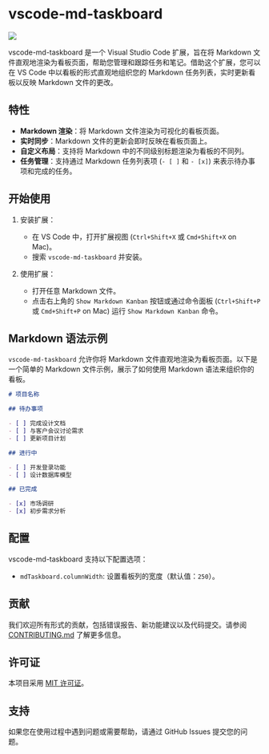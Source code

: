 # vscode-md-taskboard

![](https://img.wiki-power.com/d/wiki-media/img/20240324234235.png)

vscode-md-taskboard 是一个 Visual Studio Code 扩展，旨在将 Markdown 文件直观地渲染为看板页面，帮助您管理和跟踪任务和笔记。借助这个扩展，您可以在 VS Code 中以看板的形式直观地组织您的 Markdown 任务列表，实时更新看板以反映 Markdown 文件的更改。

## 特性

- **Markdown 渲染**：将 Markdown 文件渲染为可视化的看板页面。
- **实时同步**：Markdown 文件的更新会即时反映在看板页面上。
- **自定义布局**：支持将 Markdown 中的不同级别标题渲染为看板的不同列。
- **任务管理**：支持通过 Markdown 任务列表项 (`- [ ]` 和 `- [x]`) 来表示待办事项和完成的任务。

## 开始使用

1. 安装扩展：

   - 在 VS Code 中，打开扩展视图 (`Ctrl+Shift+X` 或 `Cmd+Shift+X` on Mac)。
   - 搜索 `vscode-md-taskboard` 并安装。

2. 使用扩展：
   - 打开任意 Markdown 文件。
   - 点击右上角的 `Show Markdown Kanban` 按钮或通过命令面板 (`Ctrl+Shift+P` 或 `Cmd+Shift+P` on Mac) 运行 `Show Markdown Kanban` 命令。

## Markdown 语法示例

`vscode-md-taskboard` 允许你将 Markdown 文件直观地渲染为看板页面。以下是一个简单的 Markdown 文件示例，展示了如何使用 Markdown 语法来组织你的看板。

```markdown
# 项目名称

## 待办事项

- [ ] 完成设计文档
- [ ] 与客户会议讨论需求
- [ ] 更新项目计划

## 进行中

- [ ] 开发登录功能
- [ ] 设计数据库模型

## 已完成

- [x] 市场调研
- [x] 初步需求分析
```

## 配置

vscode-md-taskboard 支持以下配置选项：

- `mdTaskboard.columnWidth`: 设置看板列的宽度（默认值：`250`）。

## 贡献

我们欢迎所有形式的贡献，包括错误报告、新功能建议以及代码提交。请参阅 [CONTRIBUTING.md](CONTRIBUTING.md) 了解更多信息。

## 许可证

本项目采用 [MIT 许可证](LICENSE)。

## 支持

如果您在使用过程中遇到问题或需要帮助，请通过 GitHub Issues 提交您的问题。
